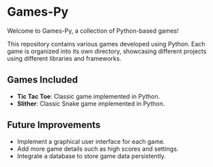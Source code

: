 # Games-Py

Welcome to Games-Py, a collection of Python-based games!

This repository contains various games developed using Python. Each game is organized into its own directory, showcasing different projects using different libraries and frameworks.

## Games Included

- **Tic Tac Toe**: Classic game implemented in Python.
- **Slither**: Classic Snake game implemented in Python.

## Future Improvements

- Implement a graphical user interface for each game.
- Add more game details such as high scores and settings.
- Integrate a database to store game data persistently.
